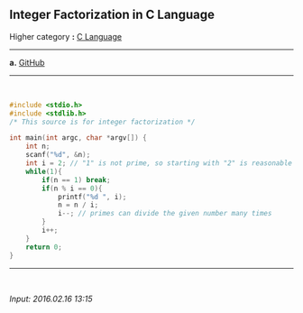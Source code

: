 ## **Integer Factorization in C Language**

Higher category **:** [C Language](https://jb243.github.io/pages/802) 

---

**a.** [GitHub](https://github.com/JB243/nate9389/blob/main/C/Integer%20Factorization) 

---

<br>

```c
#include <stdio.h>
#include <stdlib.h>
/* This source is for integer factorization */

int main(int argc, char *argv[]) {
    int n;
    scanf("%d", &n);
    int i = 2; // "1" is not prime, so starting with "2" is reasonable
    while(1){
        if(n == 1) break;
        if(n % i == 0){
            printf("%d ", i);
            n = n / i;
            i--; // primes can divide the given number many times
        }
        i++;
    }
    return 0;
}
```

---

<br>

*Input: 2016.02.16 13:15*
